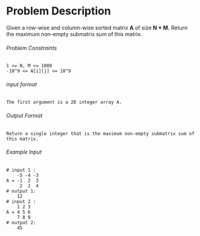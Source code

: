 # Problem Description

Given a row-wise and column-wise sorted matrix **A** of size **N * M.**
Return the maximum non-empty submatrix sum of this matrix.

###### Problem Constraints

```
1 <= N, M <= 1000
-10^9 <= A[i][j] <= 10^9
```

###### input format

``` 
The first argument is a 2D integer array A.
```

###### Output Format

```
Return a single integer that is the maximum non-empty submatrix sum of this matrix.
```

###### Example Input

```
# input 1 : 
    -5 -4 -3
A = -1  2  3
     2  2  4 
# output 1: 
    12
# input 2 : 
    1 2 3
A = 4 5 6
    7 8 9
# output 2: 
    45
```
